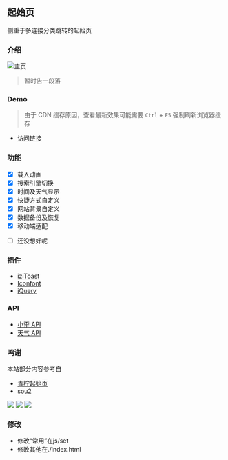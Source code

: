<p>
<strong><h2>起始页</h2></strong>
侧重于多连接分类跳转的起始页
</p>

### 介绍
![主页](https://user-images.githubusercontent.com/93115719/179702709-9fd032ee-c0a9-448b-8049-b765932e7026.jpeg)

> 暂时告一段落

### Demo
>由于 CDN 缓存原因，查看最新效果可能需要 `Ctrl` + `F5` 强制刷新浏览器缓存

- [访问链接](https://sou.wangcy.cf)

### 功能

- [x] 载入动画
- [x] 搜索引擎切换
- [x] 时间及天气显示
- [x] 快捷方式自定义
- [x] 网站背景自定义
- [x] 数据备份及恢复
- [x] 移动端适配
* [ ] 还没想好呢

### 插件

* [iziToast](https://izitoast.marcelodolza.com/)
* [Iconfont](https://www.iconfont.cn/)
* [jQuery](https://jquery.com/)

### API

* [小歪 API](https://api.ixiaowai.cn/)
* [天气 API](https://www.tianqiapi.com/)

### 鸣谢

本站部分内容参考自

* [青柠起始页](https://limestart.cn/)
* [sou2](https://github.com/yeetime/sou2/)

<a title="SSL" target="_blank" href="https://myssl.com/seal/detail?domain=blog.imsyy.top"><img src="https://img.shields.io/badge/MySSL-安全认证-brightgreen"></a>&nbsp;<a title="CDN" target="_blank" href="https://cdnjs.com/"><img src="https://img.shields.io/badge/CDN-Cloudflare-blue"></a>&nbsp;<a title="Copyright" target="_blank" href="https://imsyy.top/"><img src="https://img.shields.io/badge/Copyright%20%C2%A9%202020--2022-%E7%84%A1%E5%90%8D-red"></a>

### 修改

* 修改“常用”在js/set
* 修改其他在./index.html
